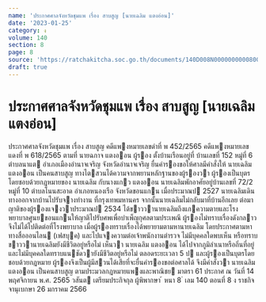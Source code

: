 ```yaml
---
name: 'ประกาศศาลจังหวัดชุมแพ เรื่อง สาบสูญ [นายเฉลิม แตงอ่อน]'
date: '2023-01-25'
category: ง
volume: 140
section: 8
page: 8
source: 'https://ratchakitcha.soc.go.th/documents/140D008N0000000000800.pdf'
draft: true
---
```


# ประกาศศาลจังหวัดชุมแพ เรื่อง สาบสูญ [นายเฉลิม แตงอ่อน]

ประกาศศาลจังหวัดชุมแพ เรื่อง สาบสูญ คดีแพงหมายเลขดําที่ พ 452/2565 คดีแพงหมายเลขแดงที่ พ 618/2565 ตามที่ นายฉกาจ แตงออน ผู้รอง ตั้งบ้านเรือนอยู่ที่ บ้านเลขที่ 152 หมู่ที่ 6 ตําบลนาแต อําเภอเมืองอํานาจเจริญ จังหวัดอํานาจเจริญ ยื่นคํารองขอให้ศาลมีคําสั่งให้ นายเฉลิม แตงออน เป็นคนสาบสูญ ทางไตสวนได้ความจากพยานหลักฐานของผู้รองวา ผู้รองเป็นบุตรโดยชอบด้วยกฎหมายของ นายเฉลิม กับนางแกว แตงออน นายเฉลิมพักอาศัยอยู่บ้านเลขที่ 72/2 หมู่ที่ 10 ตําบลโนนสะอาด อําเภอหนองเรือ จังหวัดขอนแกน เมื่อประมาณป 2527 นายเฉลิมเดินทางออกจากบ้านไปรับจางทํางาน ที่กรุงเทพมหานคร จากนั้นนายเฉลิมไม่กลับมาที่บ้านอีกเลย ต่อมาญาติของผู้รองแจงวาประมาณป 2534 ได้ขาววานายเฉลิมถึงแกความตายและโรงพยาบาลศูนยขอนแกนให้ญาติไปรับศพเพื่อบําเพ็ญกุศลตามประเพณี ผู้รองไม่ทราบเรื่องดังกลาวจึงไม่ได้ไปติดต่อที่โรงพยาบาล เมื่อผู้รองทราบเรื่องได้พยายามตามหานายเฉลิม โดยประกาศตามหาทางสื่อออนไลน (เฟสบุค) และไปแจงความต่อเจ้าพนักงานตํารวจ ไม่มีบุคคลใดพบเห็น หรือทราบขาววานายเฉลิมยังมีชีวิตอยู่หรือไม่ เห็นวา นายเฉลิม แตงออน ได้ไปจากภูมิลําเนาหรือถิ่นที่อยู่ และไม่มีบุคคลใดทราบแนชัดวายังมีชีวิตอยู่หรือไม่ ตลอดระยะเวลา 5 ป และผู้รองเป็นบุตรโดยชอบด้วยกฎหมาย ผู้รองจึงเป็นผู้มีสวนได้เสียที่จะยื่นคํารองขอต่อศาลได้ จึงมีคําสั่งวา นายเฉลิม แตงออน เป็นคนสาบสูญ ตามประมวลกฎหมายแพงและพาณิชย มาตรา 61 ประกาศ ณ วันที่ 14 พฤศจิกายน พ.ศ. 2565 วสันต เตรียมประกิจกุล ผู้พิพากษา ้ หนา 8 ่ เลม 140 ตอนที่ 8 ง ราชกิจจานุเบกษา 26 มกราคม 2566
